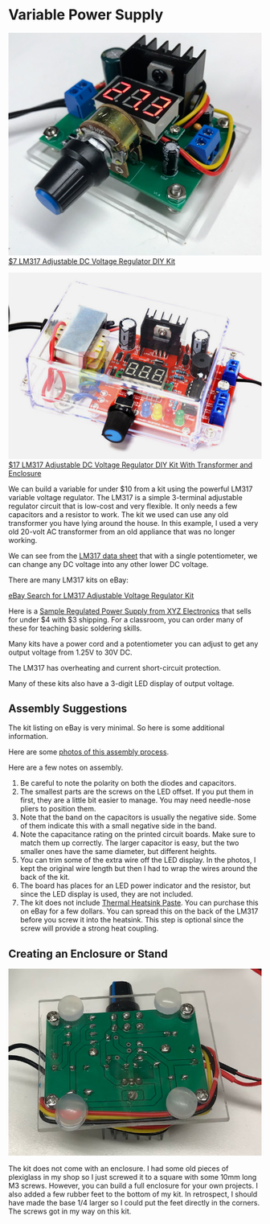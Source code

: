 # Variable Power Supply

![](./variable-power-supply.jpg)
[$7 LM317 Adjustable DC Voltage Regulator DIY Kit](https://www.ebay.com/itm/355199915646)

![](./voltage-regulator.png)
[$17 LM317 Adjustable DC Voltage Regulator DIY Kit With Transformer and Enclosure](https://www.ebay.com/itm/275242338730)

We can build a variable for under $10 from a kit using the powerful LM317 variable voltage regulator.  The LM317 is a simple 3-terminal adjustable regulator circuit
that is low-cost and very flexible.  It only needs a few capacitors and a resistor
to work.  The kit we used can use any old transformer you have lying around the house.
In this example, I used a very old 20-volt AC transformer from an old appliance that
was no longer working.

We can see from the [LM317 data sheet](https://www.ti.com/lit/ds/symlink/lm317.pdf) that with a single potentiometer, we can change any DC voltage
into any other lower DC voltage.

There are many LM317 kits on eBay:

[eBay Search for LM317 Adjustable Voltage Regulator Kit](https://www.ebay.com/sch/i.html?_nkw=LM317+Adjustable+Voltage+Regulator+Kit)

Here is a [Sample Regulated Power Supply from XYZ Electronics](https://www.ebay.com/itm/355199915646) that sells for under $4 with $3 shipping.  For a classroom, you can order many of these for teaching basic soldering skills.

Many kits have a power cord and a potentiometer you can adjust to get
any output voltage from 1.25V to 30V DC.

The LM317 has overheating and current short-circuit protection.

Many of these kits also have a 3-digit LED display of output voltage.

## Assembly Suggestions

The kit listing on eBay is very minimal.  So here is some additional information.

Here are some [photos of this assembly process](https://photos.app.goo.gl/6AGQD1yKx1BAAuVP9).

Here are a few notes on assembly.

1. Be careful to note the polarity on both the diodes and capacitors.
2. The smallest parts are the screws on the LED offset.  If you put them in first, they are a little bit easier to manage.  You may need needle-nose pliers to position them.
3. Note that the band on the capacitors is usually the negative side.  Some of them indicate this with a small negative side in the band.
4. Note the capacitance rating on the printed circuit boards.  Make sure to match them up correctly.  The larger capacitor is easy, but the two smaller ones have the same diameter, but different heights.
5. You can trim some of the extra wire off the LED display.  In the photos, I kept the original wire length but then I had to wrap the wires around the back of the kit.
6. The board has places for an LED power indicator and the resistor, but since the LED display is used, they are not included.
7. The kit does not include [Thermal Heatsink Paste](https://www.ebay.com/sch/i.html?_from=R40&_nkw=thermal+paste+heatsink&_sacat=0&rt=nc&_odkw=heat+sink+thermal+paste+for+electronics&_osacat=0&LH_BIN=1).  You can purchase this on eBay for a few dollars.  You can spread this on the back of the LM317 before you screw it into the heatsink.  This step is optional since the screw will provide a strong heat coupling.

## Creating an Enclosure or Stand

![](bottom-view.png)

The kit does not come with an enclosure.  I had some old pieces of plexiglass in my shop so I just screwed it to a square with some 10mm long M3 screws.  However, you can build a full enclosure for your own projects.  I also added a few rubber feet to the bottom of my kit.  In retrospect, I should have made the base 1/4 larger so I could put the feet directly in the corners.  The screws got in my way on this kit.


